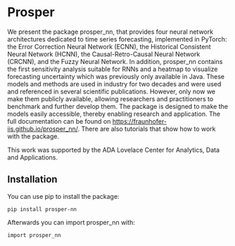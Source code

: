 # Prosper

We present the package prosper\_nn, that provides four neural network architectures dedicated to time series forecasting, implemented in PyTorch: the Error Correction Neural Network (ECNN), the Historical Consistent Neural Network (HCNN), the Causal-Retro-Causal Neural Network (CRCNN), and the Fuzzy Neural Network. In addition, prosper\_nn contains the first sensitivity analysis suitable for RNNs and a heatmap to visualize forecasting uncertainty which was previously only available in Java.
These models and methods are used in industry for two decades and were used and referenced in several scientific publications. However, only now we make them publicly available, allowing researchers and practitioners to benchmark and further develop them.	The package is designed to make the models easily accessible, thereby enabling research and application.
The full documentation can be found on https://fraunhofer-iis.github.io/prosper_nn/. There are also tutorials that show how to work with the package.

This work was supported by the ADA Lovelace Center for Analytics, Data and Applications.

## Installation

You can use pip to install the package:

`pip install prosper-nn`

Afterwards you can import prosper_nn with:

`import prosper_nn`
